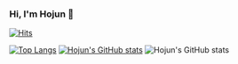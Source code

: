  ### Hi, I'm Hojun 👋

[![Hits](https://hits.seeyoufarm.com/api/count/incr/badge.svg?url=https%3A%2F%2Fgithub.com%2Ftea-lemon-balm&count_bg=%2379C83D&title_bg=%23555555&icon=&icon_color=%23E7E7E7&title=hits&edge_flat=true)](https://hits.seeyoufarm.com)

<!--
<p align="center">
 <img src="https://img.shields.io/badge/javascript-F7DF1E>&nbsp
 <img src="https://img.shields.io/badge/express-black?style=for-the-badge&logo=express&logoColor=white">&nbsp
 <img src="https://img.shields.io/badge/React-61DAFB?style=for-the-badge&logo=React&logoColor=black">&nbsp
 <br>
 <img src="https://img.shields.io/badge/MongoDB-black?style=for-the-badge&logo=MongoDB&logoColor=#47A248">&nbsp
 <img src="https://img.shields.io/badge/MySQL-black?style=for-the-badge&logo=MySQL&logoColor=#4479A1">&nbsp
 <img src="https://img.shields.io/badge/Sequelize-black?style=for-the-badge&logo=MySQL&logoColor=#52B0E7">&nbsp
 <br>
 <img src="https://img.shields.io/badge/Git-black?style=for-the-badge&logo=MySQL&logoColor=#52B0E7">&nbsp
 <img src="https://img.shields.io/badge/Apache2-black?style=for-the-badge&logo=MySQL&logoColor=#52B0E7">&nbsp
 <img src="https://img.shields.io/badge/Docker-black?style=for-the-badge&logo=MySQL&logoColor=#52B0E7">&nbsp
 <img src="https://img.shields.io/badge/Jenkins-black?style=for-the-badge&logo=MySQL&logoColor=#52B0E7">&nbsp
</p>
-->

[![Top Langs](https://github-readme-stats.vercel.app/api/top-langs/?username=tea-lemon-balm&layout=compact)](https://github.com/anuraghazra/github-readme-stats)
[![Hojun's GitHub stats](https://github-readme-stats.vercel.app/api?username=tea-lemon-balm&theme=radical)](https://github.com/anuraghazra/github-readme-stats)
![Hojun's GitHub stats](https://github-readme-stats.vercel.app/api?username=anuraghazra&show_icons=true&theme=transparent)
